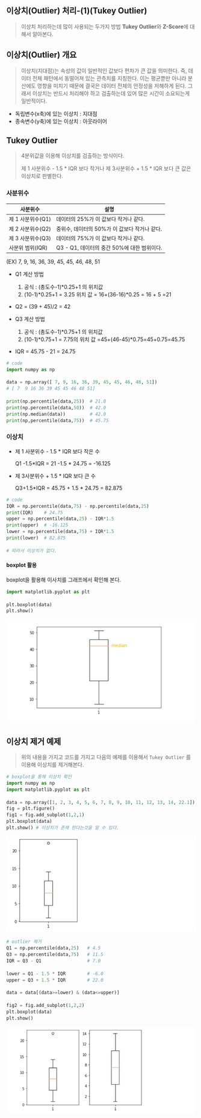 ## 이상치(Outlier) 처리-(1)(Tukey Outlier)

> 이상치 처리하는데 많이 사용되는 두가지 방법 **Tukey Outlier**와 **Z-Score**에 대해서 알아본다.



## 이상치(Outlier) 개요

> 이상치(지대점)는 속성의 값이 일반적인 값보다 편차가 큰 값을 의미한다. 즉, 데이터 전체 패턴에서 동떨어져 있는 관측치를 지칭한다. 이는 평균뿐만 아니라 분산에도 영향을 미치기 때문에 결국은 데이터 전체의 안정성을 저해하게 된다. 그래서 이상치는 반드시 처리해야 하고 검출하는데 있어 많은 시간이 소요되는게 일반적이다.

* 독립변수(x축)에 있는 이상치 : 지대점
* 종속변수(y축)에 있는 이상치 : 아웃라이어



## Tukey Outlier

>4분위값을 이용해 이상치를 검출하는 방식이다. 
>
>제 1 사분위수 - 1.5 * IQR 보다 작거나 제 3사분위수 + 1.5 * IQR 보다 큰 값은 이상치로 판별한다.



### 사분위수

| 사분위수          | 설명                                          |
| ----------------- | --------------------------------------------- |
| 제 1 사분위수(Q1) | 데이터의 25%가 이 값보다 작거나 같다.         |
| 제 2 사분위수(Q2) | 중위수, 데이터의 50%가 이 값보다 작거나 같다. |
| 제 3 사분위수(Q3) | 데이터의 75%가 이 값보다 작거나 같다.         |
| 사분위 범위(IQR)  | Q3 - Q1, 데이터의 중간 50%에 대한 범위이다.   |

(EX)  7, 9, 16, 36, 39, 45, 45, 46, 48, 51

* Q1 계산 방법
  1. 공식 : (총도수-1)*0.25+1 의 위치값
  2. (10-1)\*0.25+1 = 3.25 위치 값 = 16+(36-16)\*0.25 = 16 + 5 =21
* Q2 = (39 + 45)/2 = 42
* Q3 계산 방법
  1. 공식 : (총도수-1)*0.75+1 의 위치값
  2. (10-1)*0.75+1 = 7.75의 위치 값 =45+(46-45)\*0.75=45+0.75=45.75

* IQR = 45.75 - 21 = 24.75

```python
# code
import numpy as np

data = np.array([ 7, 9, 16, 36, 39, 45, 45, 46, 48, 51])
# [ 7  9 16 36 39 45 45 46 48 51]

print(np.percentile(data,25))  # 21.0
print(np.percentile(data,50))  # 42.0
print(np.median(data))         # 42.0
print(np,percentile(data,75))  # 45.75
```



### 이상치

* 제 1 사분위수 - 1.5  \* IQR 보다 작은 수

  Q1 -1.5\*IQR = 21 -1.5 \* 24.75 = -16.125

* 제 3사분위수 + 1.5 \* IQR 보다 큰 수

  Q3+1.5*IQR = 45.75 + 1.5 \* 24.75 = 82.875

```python
# code
IQR = np.percentile(data,75) - np.percentile(data,25)
print(IQR)    # 24.75
upper = np.percentile(data,25) - IQR*1.5
print(upper)  # -16.125
lower = np.percentile(data,75) + IQR*1.5
print(lower)  # 82.875

# 따라서 이상치가 없다.
```





#### boxplot 활용

boxplot을 활용해 이사치를 그래프에서 확인해 본다.

```python
import matplotlib.pyplot as plt

plt.boxplot(data)
plt.show()
```

![image-20200929020815925](markdown-images/image-20200929020815925.png)

## 이상치 제거 예제

> 위의 내용을 가지고 코드를 가지고 다음의 예제를 이용해서 `Tukey Outlier` 를 이용해 이상치를 제거해본다.

```python
# boxplot을 통해 이상치 확인
import numpy as np
import matplotlib.pyplot as plt

data = np.array([1, 2, 3, 4, 5, 6, 7, 8, 9, 10, 11, 12, 13, 14, 22.1])
fig = plt.figure()
fig1 = fig.add_subplot(1,2,1)
plt.boxplot(data)
plt.show() # 이상치가 존재 한다는것을 알 수 있다.
```

![image-20200929021530189](markdown-images/image-20200929021530189.png)

```python
# outlier 제거
Q1 = np.percentile(data,25)   # 4.5
Q3 = np.percentile(data,75)   # 11.5
IQR = Q3 - Q1                 # 7.0

lower = Q1 - 1.5 * IQR        # -6.0
upper = Q3 + 1.5 * IQR        # 22.0

data = data[(data>=lower) & (data<=upper)]

fig2 = fig.add_subplot(1,2,2)
plt.boxplot(data)
plt.show()
```

![image-20200929024611870](markdown-images/image-20200929024611870.png)
